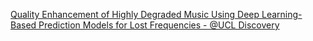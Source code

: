 [Quality Enhancement of Highly Degraded Music Using Deep Learning-Based Prediction Models for Lost Frequencies - @UCL Discovery](https://qi.tc/qi/111063)